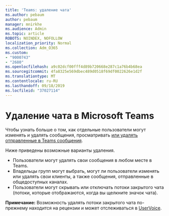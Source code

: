 ```yaml
---
title: 'Teams: удаление чата'
ms.author: pebaum
author: pebaum
manager: mnirkhe
ms.audience: Admin
ms.topic: article
ROBOTS: NOINDEX, NOFOLLOW
localization_priority: Normal
ms.collection: Adm_O365
ms.custom:
- "9000743"
- "2680"
ms.openlocfilehash: a9c02dcf00fff4d89b720668e287c1a76b4b68ea
ms.sourcegitcommit: 4fa8325e569dbec489d0518f69df0022626e1d2f
ms.translationtype: MT
ms.contentlocale: ru-RU
ms.lasthandoff: 09/18/2019
ms.locfileid: "37027114"
---
```

# <a name="delete-a-chat-in-microsoft-teams"></a>Удаление чата в Microsoft Teams

Чтобы узнать больше о том, как отдельные пользователи могут изменять и удалять сообщения, просматривать [или удалять отправленные в Teams сообщения](https://support.office.com/article/5f1fe604-a900-4a07-b8b7-8cf70ed6b263). 

Ниже приведены возможные варианты удаления.

- Пользователи могут удалять свои сообщения в любом месте в Teams.
- Владельцы групп могут выбрать, могут ли пользователи изменять или удалять свои клиенты, а также сообщения, отправленные в общедоступных каналах.
- Пользователи могут скрывать или отключать потоки закрытого чата (потоки, которые отображаются, когда вы щелкните значок чата).

**Примечание:** Возможность удалять потоки закрытого чата по-прежнему находится на рецензии и может отслеживаться в [UserVoice](https://microsoftteams.uservoice.com/forums/555103-public/suggestions/33535006-delete-private-chat-threads). 